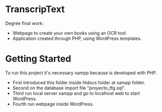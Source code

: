 # TranscripText
Degree final work:
- Webpage to create your own books using an OCR tool.
- Application created through PHP, using WordPress templates.

# Getting Started
To run this project it's necessary xampp because is developed with PHP.
- First introduced this folder inside htdocs folder at xampp folder.
- Second on the database import file "proyecto_tfg.sql".
- Third run local server xampp and go to localhost web to start WordPress.
- Fourth run webpage inside WordPress.


